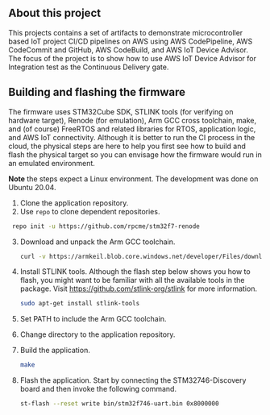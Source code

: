 ## About this project

This projects contains a set of artifacts to demonstrate
microcontroller based IoT project CI/CD pipelines on AWS using AWS
CodePipeline, AWS CodeCommit and GitHub, AWS CodeBuild, and AWS IoT
Device Advisor. The focus of the project is to show how to use AWS IoT
Device Advisor for Integration test as the Continuous Delivery gate.

## Building and flashing the firmware

The firmware uses STM32Cube SDK, STLINK tools (for verifying on
hardware target), Renode (for emulation), Arm GCC cross toolchain,
make, and (of course) FreeRTOS and related libraries for RTOS,
application logic, and AWS IoT connectivity.  Although it is better to
run the CI process in the cloud, the physical steps are here to help
you first see how to build and flash the physical target so you can
envisage how the firmware would run in an emulated environment.

**Note** the steps expect a Linux environment. The development was
done on Ubuntu 20.04.

1. Clone the application repository.
2. Use `repo` to clone dependent repositories.

  ```bash
   repo init -u https://github.com/rpcme/stm32f7-renode
   ```
3. Download and unpack the Arm GCC toolchain.

   ```bash
   curl -v https://armkeil.blob.core.windows.net/developer/Files/downloads/gnu-rm/10.3-2021.10/gcc-arm-none-eabi-10.3-2021.10-x86_64-linux.tar.bz2 | tar xjf -
   ```

4. Install STLINK tools. Although the flash step below shows you how
   to flash, you might want to be familiar with all the available
   tools in the package.  Visit https://github.com/stlink-org/stlink
   for more information.
   
   ```bash
   sudo apt-get install stlink-tools
   ```
4. Set PATH to include the Arm GCC toolchain.
5. Change directory to the application repository.
6. Build the application.

   ```bash
   make
   ```
7. Flash the application. Start by connecting the STM32746-Discovery
   board and then invoke the following command.
   
   ```bash
   st-flash --reset write bin/stm32f746-uart.bin 0x8000000
   ```
   
